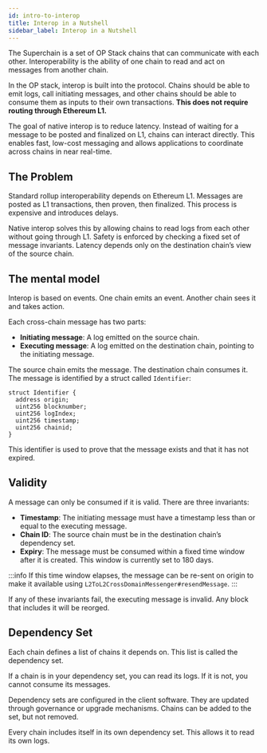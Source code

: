 ```yaml
---
id: intro-to-interop
title: Interop in a Nutshell
sidebar_label: Interop in a Nutshell
---
```


The Superchain is a set of OP Stack chains that can communicate with each other. Interoperability is the ability of one chain to read and act on messages from another chain.

In the OP stack, interop is built into the protocol. Chains should be able to emit logs, call initiating messages, and other chains should be able to consume them as inputs to their own transactions. **This does not require routing through Ethereum L1.**

The goal of native interop is to reduce latency. Instead of waiting for a message to be posted and finalized on L1, chains can interact directly. This enables fast, low-cost messaging and allows applications to coordinate across chains in near real-time.

## The Problem

Standard rollup interoperability depends on Ethereum L1. Messages are posted as L1 transactions, then proven, then finalized. This process is expensive and introduces delays.

Native interop solves this by allowing chains to read logs from each other without going through L1. Safety is enforced by checking a fixed set of message invariants. Latency depends only on the destination chain’s view of the source chain.

## The mental model

Interop is based on events. One chain emits an event. Another chain sees it and takes action.

Each cross-chain message has two parts:
- **Initiating message**: A log emitted on the source chain.
- **Executing message**: A log emitted on the destination chain, pointing to the initiating message.

The source chain emits the message. The destination chain consumes it. The message is identified by a struct called `Identifier`:

```solidity
struct Identifier {
  address origin;
  uint256 blocknumber;
  uint256 logIndex;
  uint256 timestamp;
  uint256 chainid;
}
```
This identifier is used to prove that the message exists and that it has not expired.

## Validity

A message can only be consumed if it is valid. There are three invariants:
- **Timestamp**: The initiating message must have a timestamp less than or equal to the executing message.
- **Chain ID**: The source chain must be in the destination chain’s dependency set.
- **Expiry**: The message must be consumed within a fixed time window after it is created. This window is currently set to 180 days.

:::info 
If this time window elapses, the message can be re-sent on origin to make it available using `L2ToL2CrossDomainMessenger#resendMessage`. 
:::

If any of these invariants fail, the executing message is invalid. Any block that includes it will be reorged.

## Dependency Set

Each chain defines a list of chains it depends on. This list is called the dependency set.

If a chain is in your dependency set, you can read its logs. If it is not, you cannot consume its messages.

Dependency sets are configured in the client software. They are updated through governance or upgrade mechanisms. Chains can be added to the set, but not removed.

Every chain includes itself in its own dependency set. This allows it to read its own logs.